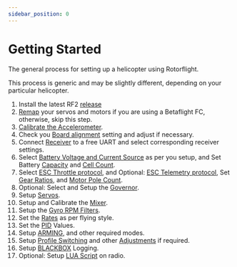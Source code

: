 ```yaml
---
sidebar_position: 0
---
```


# Getting Started

The general process for setting up a helicopter using Rotorflight.  

This process is generic and may be slightly different, depending on your particular helicopter.  

1. Install the latest RF2 [release](../Tutorial-Setup/Flashing-the-firmware.mdx#install-rotorflight-configurator)
2. [Remap](../Tutorial-Setup/Remapping.mdx) your servos and motors if you are using a Betaflight FC, otherwise, skip this step.
3. [Calibrate the Accelerometer](../Configurator/Setup.md#calibrate-accelerometer).
4. Check you [Board alignment](../Configurator/Configuration.md#board-and-sensor-alignment) setting and adjust if necessary.
5. Connect [Receiver](../Configurator/Receiver.mdx) to a free UART and select corresponding receiver settings.
6. Select [Battery Voltage and Current Source](../Configurator/Power.md#battery) as per you setup, and Set Battery [Capacity](../Configurator/Power.md#capacity) and [Cell Count](../Configurator/Power.md#cell-count).
7. Select [ESC Throttle protocol](../Configurator/Motor.md#esc-throttle-protocol), and Optional: [ESC Telemetry protocol](../Configurator/Motor.md#esc-telemetry-protocol), Set [Gear Ratios](../Configurator/Motor.md#gear-ratio-configuration), and [Motor Pole Count](../Configurator/Motor.md#motor-pole-count).
8. Optional: Select and Setup the [Governor](../Tutorial-Setup/Governor.md).
9. Setup [Servos](../Configurator/Servos.mdx#servo-setup-and-calibration).
10. Setup and Calibrate the [Mixer](../Configurator/Mixer.md#calibrating-the-mixer).
11. Setup the [Gyro RPM Filters](../Tutorial-Setup/RPM-Filters.md#basic-rpm-filters-settings).
12. Set the [Rates](../Configurator/Rates.md) as per flying style.
13. Set the [PID](../Configurator/Profiles.md#pid-controller-gains) Values.
14. Setup [ARMING](../Configurator/Modes.md#arm), and other required modes.
15. Setup [Profile Switching](../Tutorial-Setup/Profile-switching-example.md) and other [Adjustments](../Configurator/Adjustments.md) if required.
16. Setup [BLACKBOX](../Configurator/Blackbox.md#what-is-blackbox) Logging.
17. Optional: Setup [LUA Script](../Tutorial-Setup/Lua-Scripts.mdx#introduction) on radio.